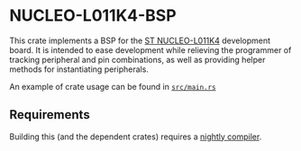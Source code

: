 NUCLEO-L011K4-BSP
=================

This crate implements a BSP for the [ST NUCLEO-L011K4](https://www.st.com/en/evaluation-tools/nucleo-l011k4.html) development board. It is intended to ease development while relieving the programmer of tracking peripheral and pin combinations, as well as providing helper methods for instantiating peripherals.

An example of crate usage can be found in [`src/main.rs`](src/main.rs)

Requirements
------------

Building this (and the dependent crates) requires a [nightly compiler](https://github.com/rust-lang-nursery/rustup.rs/blob/master/README.md#working-with-nightly-rust).
